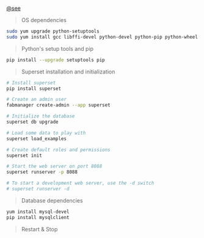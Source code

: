 

[@see](https://github.com/airbnb/superset/blob/master/docs/installation.rst 'Setup Guide')

> OS dependencies

```sh
sudo yum upgrade python-setuptools
sudo yum install gcc libffi-devel python-devel python-pip python-wheel openssl-devel libsasl2-devel openldap-devel
```

> Python's setup tools and pip

```sh
pip install --upgrade setuptools pip
```

> Superset installation and initialization

```sh
# Install superset
pip install superset

# Create an admin user
fabmanager create-admin --app superset

# Initialize the database
superset db upgrade

# Load some data to play with
superset load_examples

# Create default roles and permissions
superset init

# Start the web server on port 8088
superset runserver -p 8088

# To start a development web server, use the -d switch
# superset runserver -d
```

> Database dependencies

```sh
yum install mysql-devel
pip install mysqlclient
```


> Restart & Stop

```sh


```